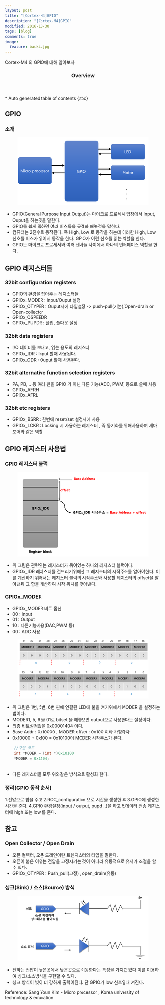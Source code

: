 ```yaml
---
layout: post
title: "[Cortex-M4]GPIO"
description: "[Cortex-M4]GPIO" 
modified: 2016-10-30
tags: [blog]
comments: true
image:
  feature: back1.jpg
---
```


Cortex-M4 의 GPIO에 대해 알아보자
 

<section id="table-of-contents" class="toc">
  <header>
    <h3>Overview</h3>
  </header>
<div id="drawer" markdown="1">
*  Auto generated table of contents
{:toc}
</div>
</section><!-- /#table-of-contents -->



## GPIO 

### 소개
<figure>
	<p style="text-align: center;">	
		<img src="/images/GPIO.PNG" alt="">
	</p>
</figure>

- GPIO(General Purpose Input Output)는 마이크로 프로세서 입장에서 Input, Ouput을 하는것을 말한다.
- GPIO를 쉽게 말하면 여러 버스들을 규격화 해놓것을 말한다.
- 컴퓨터는 2진수로 동작된다. 즉 High, Low 로 동작을 하는데 이러한 High, Low 신호를 버스가 읽어서 동작을 한다. GPIO가 이런 신호를 읽는 역할을 한다.
- GPIO는 마이크로 프로세서와 여러 센서들 사이에서 하나의 인터페이스 역할을 한다.



## GPIO 레지스터들

### 32bit configuration registers

- GPIO의 환경을 잡아주는 레지스터들
- GPIOx_MODER : Input/Ouput 설정
- GPIOx_OTYPER : Ouput시에 타입설정 -> push-pull(기본)/Open-drain or Open-collector
- GPIOx_OSPEEDR
- GPIOx_PUPDR : 풀업, 풀다운 설정


### 32bit data registers

- I/O 데이터를 보내고, 읽는 용도의 레지스터
- GPIOx_IDR : Input 할때 사용된다.
- GPIOx_ODR : Ouput 할때 사용된다.

### 32bit alternative function selection registers

- PA, PB, .. 등 여러 핀을 GPIO 가 아닌 다른 기능(ADC, PWM) 등으로 쓸때 사용
- GPIOx_AFRH
- GPIOx_AFRL

### 32bit etc registers

- GPIOx_BSRR : 한번에 reset/set 설정시에 사용
- GPIOx_LCKR : Locking 시 사용하는 레지스터 , 즉 동기화를 위해사용하며 세마포어와 같은 역할



## GPIO 레지스터 사용법

### GPIO 레지스터 블럭
<figure>
<p style="text-align: center;">	
	<img src="/images/register offset.PNG">
</p>
</figure>

- 위 그림은 관련잇는 레지스터가 묶여있는 하나의 레지스터 블럭이다.
- GPIOx_IDR 레지스터를 건드리기위해선 그 레지스터의 시작주소를 알아야한다. 이를 계산하기 위해서는 레지스터 블럭의 시작주소와 사용할 레지스터의 offset을 알아낸뒤 그 합을 계산하여 시작 위치를 찾아낸다.


### GPIOx_MODER

- GPIOx_MODER 비트 옵션
- 00 : Input
- 01 : Output
- 10 : 다른기능사용(DAC,PWM 등)
- 00 : ADC 사용 

<figure>
<p style="text-align: center;">	
	<img src="/images/moder.PNG" >
</p>
</figure>

 - 위 그림은 1번, 5번, 6번 핀에 연결된 LED에 불을 켜기위해서 MODER 을 설정하는 법이다.
 - MODER1, 5, 6  을 01로 bitset 을 해놓으면 output으로 사용한다는 설정이다.
 - 최종 비트설정값을 0x00001404 이다.
 - Base Addr : 0x10000  , MODER offset : 0x100  이라 가정하자
 - 0x10000 + 0x100  = 0x10100이 MODER 시작주소가 된다.
 
```c
    //구현 코드
	int *MODER = (int *)0x10100
	*MODER = 0x1404;
	
```
 - 다른 레지스터들 모두 위와같은 방식으로 활성화 한다.
 
 
### 정리(GPIO 동작 순서)

1.전압으로 밥을 주고 
2.RCC_configuration 으로 시간을 생성한 후 
3.GPIO에 생성한 시간을 준다. 
4.GPIO 환경설정(input / output, pupd ..)을 하고
5.데이터 전송 레지스터에 high 또는 low 를 준다. 
 
## 참고
### Open Collector / Open Drain

- 오픈 컬렉터, 오픈 드레인이란 트렌지스터의 타입을 말한다.
- 오픈이 붙은 이유는 전압을 고정시키는 것이 아니라 유동적으로 유저가 조절을 할 수 있다.
- GPIOx_OTYPER : Push_pull(고정) , open_drain(유동)

### 싱크(Sink) / 소스(Source) 방식

<figure>
<p style="text-align: center;">	
	<img src="/images/sink source.PNG" >
</p>
</figure>

- 전하는 전압이 높은곳에서 낮은곳으로 이동한다는 특성을 가지고 있다 이를 이용하여 싱크/소스방식을 구현할 수 있다.
- 싱크 방식이 빛이 더 강하게 출력이된다. 단 GPIO가 low 신호일때 켜진다.

Reference: Sang Youn Kim - Micro processor , Korea university of technology & education
